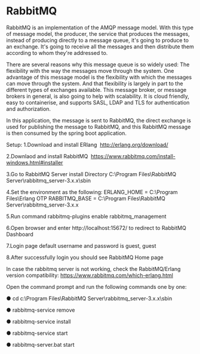 # RabbitMQ

RabbitMQ is an implementation of the AMQP message model. With this type of message model, the producer, the service that produces the messages, instead of producing directly to a message queue, it's going to produce to an exchange. It's going to receive all the messages and then distribute them according to whom they're addressed to.

There are several reasons why this message queue is so widely used:
The flexibility with the way the messages move through the system.
One advantage of this message model is the flexibility with which the messages can move through the system. And that flexibility is largely in part to the different types of exchanges available.
This message broker, or message brokers in general, is also going to help with scalability.
It is cloud friendly, easy to containerise, and supports SASL, LDAP and TLS for authentication and authorization.

In this application, the message is sent to RabbitMQ, the direct exchange is used for publishing the message to RabbitMQ, and this RabbitMQ message is then consumed by the spring boot application.

Setup:
1.Download and install ERlang  http://erlang.org/download/

2.Downlaod and install RabbitMQ  https://www.rabbitmq.com/install-windows.html#installer

3.Go to RabbitMQ Server install Directory C:\Program Files\RabbitMQ Server\rabbitmq_server-3.x.x\sbin

4.Set the environment as the following: 
ERLANG_HOME = C:\Program Files\Erlang OTP
RABBITMQ_BASE = C:\Program Files\RabbitMQ Server\rabbitmq_server-3.x.x

5.Run command rabbitmq-plugins enable rabbitmq_management

6.Open browser and enter http://localhost:15672/ to redirect to RabbitMQ Dashboard

7.Login page default username and password is guest, guest

8.After successfully login you should see RabbitMQ Home page


In case the rabbitmq server is not working, check the RabbitMQ/Erlang version compatibility:
https://www.rabbitmq.com/which-erlang.html

Open the command prompt and run the following commands one by one:

● cd c:\Program Files\RabbitMQ Server\rabbitmq_server-3.x.x\sbin

● rabbitmq-service remove

● rabbitmq-service install

● rabbitmq-service start

● rabbitmq-server.bat start

